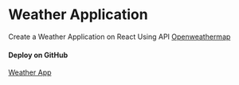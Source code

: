 # Weather Application
Create a Weather Application on React Using API [Openweathermap](https://openweathermap.org/)



#### Deploy on GitHub
[Weather App](https://romarios1987.github.io/weather-app/)